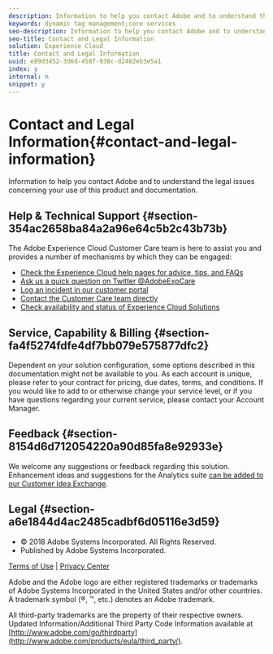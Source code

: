 ```yaml
---
description: Information to help you contact Adobe and to understand the legal issues concerning your use of this product and documentation.
keywords: dynamic tag management;core services
seo-description: Information to help you contact Adobe and to understand the legal issues concerning your use of this product and documentation.
seo-title: Contact and Legal Information
solution: Experience Cloud
title: Contact and Legal Information
uuid: e89d3452-3d6d-458f-938c-d2482eb3e5a1
index: y
internal: n
snippet: y
---
```


# Contact and Legal Information{#contact-and-legal-information}

Information to help you contact Adobe and to understand the legal issues concerning your use of this product and documentation.

## Help & Technical Support {#section-354ac2658ba84a2a96e64c5b2c43b73b}

The Adobe Experience Cloud Customer Care team is here to assist you and provides a number of mechanisms by which they can be engaged:

* [Check the Experience Cloud help pages for advice, tips, and FAQs](http://helpx.adobe.com/marketing-cloud.html) 
* [Ask us a quick question on Twitter @AdobeExpCare](https://twitter.com/AdobeExpCare) 
* [Log an incident in our customer portal](https://customers.omniture.com/login.php) 
* [Contact the Customer Care team directly](http://helpx.adobe.com/marketing-cloud/contact-support.html) 
* [Check availability and status of Experience Cloud Solutions](http://status.adobe.com/)

## Service, Capability & Billing {#section-fa4f5274fdfe4df7bb079e575877dfc2}

Dependent on your solution configuration, some options described in this documentation might not be available to you. As each account is unique, please refer to your contract for pricing, due dates, terms, and conditions. If you would like to add to or otherwise change your service level, or if you have questions regarding your current service, please contact your Account Manager.

## Feedback {#section-8154d6d712054220a90d85fa8e92933e}

We welcome any suggestions or feedback regarding this solution. Enhancement ideas and suggestions for the Analytics suite [can be added to our Customer Idea Exchange](https://my.omniture.com/login/?r=%2Fp%2Fsuite%2Fcurrent%2Findex.html%3Fa%3DIdeasExchange.Redirect%26redirectreason%3Dnotregistered%26referer%3Dhttp%253A%252F%252Fideas.omniture.com%252Ft5%252FAdobe-Idea-Exchange-for-Omniture%252Fidb-p%252FIdeaExchange3).

## Legal {#section-a6e1844d4ac2485cadbf6d05116e3d59}

<ul class="simplelist"> 
 <li> © 2018 Adobe Systems Incorporated. All Rights Reserved. </li> 
 <li> Published by Adobe Systems Incorporated. </li> 
</ul>

[Terms of Use](https://marketing.adobe.com/resources/help/en_US/terms.html) | [Privacy Center](http://www.adobe.com/privacy/policy.html)

Adobe and the Adobe logo are either registered trademarks or trademarks of Adobe Systems Incorporated in the United States and/or other countries. A trademark symbol (®, ™, etc.) denotes an Adobe trademark.

All third-party trademarks are the property of their respective owners. Updated Information/Additional Third Party Code Information available at [http://www.adobe.com/go/thirdparty](http://www.adobe.com/products/eula/third_party/). 
